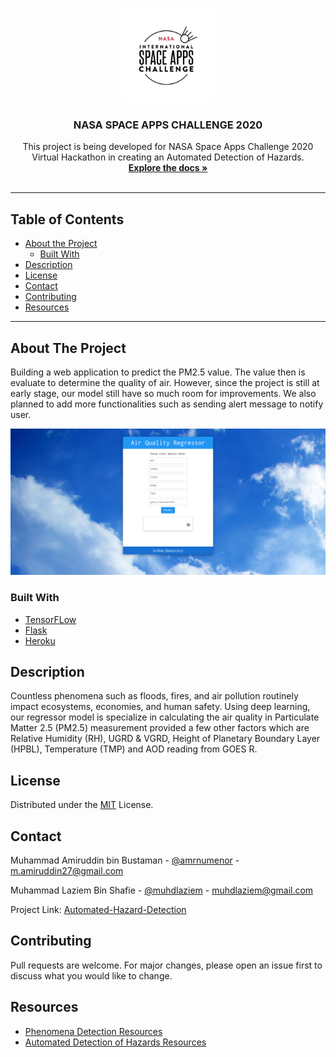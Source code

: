 <!-- PROJECT LOGO -->
<br />
<p align="center">
  <a href="https://github.com/muhdlaziem/automated-hazard-detection">
    <img src="images/nasasac.jpg" alt="Logo" width="150" height="150">
  </a>

  <h3 align="center">NASA SPACE APPS CHALLENGE 2020</h3>

  <p align="center">
    This project is being developed for NASA Space Apps Challenge 2020 Virtual Hackathon in creating an Automated Detection of Hazards.
    <br />
    <a href="https://github.com/muhdlaziem/automated-hazard-detection"><strong>Explore the docs »</strong></a>
    <br />
    <br />
  </p>
</p>
<hr>

<!-- TABLE OF CONTENTS -->
## Table of Contents

* [About the Project](#about-the-project)
  * [Built With](#built-with)
* [Description](#description)
* [License](#license)
* [Contact](#contact)
* [Contributing](#contributing)
* [Resources](#resources)
<hr>

<!-- ABOUT THE PROJECT -->
## About The Project

Building a web application to predict the PM2.5 value. The value then is evaluate to determine the quality of air. However, since the project is still at early stage, our model still have so much room for improvements. We also planned to add more functionalities such as sending alert message to notify user.

<!-- ![[Webapp](https://air-quality-regressor.herokuapp.com/)](images\webapp.png) -->

<a href=https://air-quality-regressor.herokuapp.com/>
    <img src="images/webapp.png" alt="Logo">
</a>

### Built With

* [TensorFLow](https://www.tensorflow.org/)
* [Flask](https://flask.palletsprojects.com/en/1.1.x/)
* [Heroku](https://www.heroku.com/)

<!-- GETTING STARTED -->
## Description

Countless phenomena such as floods, fires, and air pollution routinely impact ecosystems, economies, and human safety.
Using deep learning, our regressor model is specialize in calculating the air quality in Particulate Matter 2.5 (PM2.5) measurement provided a few other factors which are Relative Humidity (RH), UGRD & VGRD, Height of Planetary Boundary Layer (HPBL), Temperature (TMP) and AOD reading from GOES R.


<!-- LICENSE -->
## License

Distributed under the [MIT](https://choosealicense.com/licenses/mit/) License.


<!-- CONTACT -->
## Contact

Muhammad Amiruddin bin Bustaman - [@amrnumenor](https://github.com/amrnumenor) - m.amiruddin27@gmail.com

Muhammad Laziem Bin Shafie - [@muhdlaziem](https://github.com/muhdlaziem) - muhdlaziem@gmail.com

Project Link: [Automated-Hazard-Detection](https://github.com/muhdlaziem/automated-hazard-detection)


## Contributing
Pull requests are welcome. For major changes, please open an issue first to discuss what you would like to change.


## Resources

* [Phenomena Detection Resources](https://sa-2019.s3.amazonaws.com/media/documents/Space_Apps_Phenomena_Detection_Resources.docx)
* [Automated Detection of Hazards Resources](https://2020.spaceappschallenge.org/challenges/inform/automated-detection-hazards/resources)